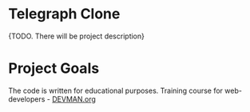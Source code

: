# Telegraph Clone

{TODO. There will be project description}

# Project Goals

The code is written for educational purposes. Training course for web-developers - [DEVMAN.org](https://devman.org)

